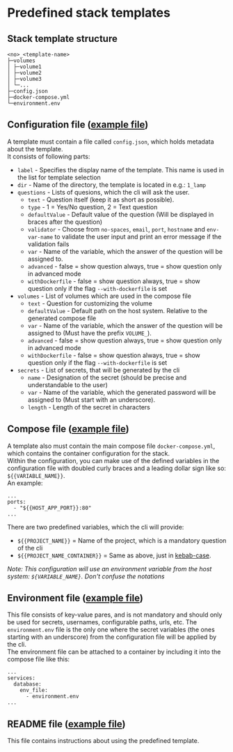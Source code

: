 # Predefined stack templates

## Stack template structure
```
<no>_<template-name>
├─volumes
│ ├─volume1
│ ├─volume2
│ ├─volume3
│ └─...
├─config.json
├─docker-compose.yml
└─environment.env
```

## Configuration file ([example file](1_lamp/config.json))
A template must contain a file called `config.json`, which holds metadata about the template.<br>
It consists of following parts:

- `label` - Specifies the display name of the template. This name is used in the list for template selection
- `dir` - Name of the directory, the template is located in e.g.: `1_lamp`
- `questions` - Lists of quesions, which the cli will ask the user.
	- `text` - Question itself (keep it as short as possible).
	- `type` - 1 = Yes/No question, 2 = Text question
	- `defaultValue` - Default value of the question (Will be displayed in braces after the question)
	- `validator` - Choose from `no-spaces`, `email`, `port`, `hostname` and `env-var-name` to validate the user input and print an error message if the validation fails
	- `var` - Name of the variable, which the answer of the question will be assigned to.
	- `advanced` - false = show question always, true = show question only in advanced mode
	- `withDockerfile` - false = show question always, true = show question only if the flag `--with-dockerfile` is set
- `volumes` - List of volumes which are used in the compose file
	- `text` - Question for customizing the volume
	- `defaultValue` - Default path on the host system. Relative to the generated compose file
	- `var` - Name of the variable, which the answer of the question will be assigned to (Must have the prefix `VOLUME_`).
	- `advanced` - false = show question always, true = show question only in advanced mode
	- `withDockerfile` - false = show question always, true = show question only if the flag `--with-dockerfile` is set
- `secrets` - List of secrets, that will be generated by the cli
	- `name` - Designation of the secret (should be precise and understandable to the user)
	- `var` - Name of the variable, which the generated password will be assigned to (Must start with an underscore).
	- `length` - Length of the secret in characters

## Compose file ([example file](1_lamp/docker-compose.yml))
A template also must contain the main compose file `docker-compose.yml`, which contains the container configuration for the stack.<br>
Within the configuration, you can make use of the defined variables in the configuration file with doubled curly braces and a leading dollar sign like so: `${{VARIABLE_NAME}}`.<br>
An example:

```
...
ports:
  - "${{HOST_APP_PORT}}:80"
...
```

There are two predefined variables, which the cli will provide:

- `${{PROJECT_NAME}}` = Name of the project, which is a mandatory question of the cli
- `${{PROJECT_NAME_CONTAINER}}` = Same as above, just in [kebab-case](https://medium.com/better-programming/string-case-styles-camel-pascal-snake-and-kebab-case-981407998841#a084).

*Note: This configuration will use an environment variable from the host system: `${VARIABLE_NAME}`. Don't confuse the notations*

## Environment file ([example file](1_lamp/environment.env))
This file consists of key-value pares, and is not mandatory and should only be used for secrets, usernames, configurable paths, urls, etc.
The `environment.env` file is the only one where the secret variables (the ones starting with an underscore) from the configuration file will be applied by the cli.<br>
The environment file can be attached to a container by including it into the compose file like this:
```
...
services:
  database:
	env_file:
	  - environment.env
...
```

## README file ([example file](1_lamp/README.md))
This file contains instructions about using the predefined template.
